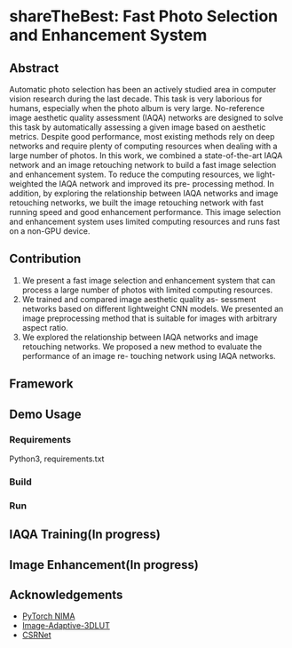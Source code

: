 # shareTheBest: Fast Photo Selection and Enhancement System
## Abstract
Automatic photo selection has been an actively studied area in computer vision research during the last decade. This task is very laborious for humans, especially when the photo album is very large. No-reference image aesthetic quality assessment (IAQA) networks are designed to solve this task by automatically assessing a given image based on aesthetic metrics. Despite good performance, most existing methods rely on deep networks and require plenty of computing resources when dealing with a large number of photos. In this work, we combined a state-of-the-art IAQA network and an image retouching network to build a fast image selection and enhancement system. To reduce the computing resources, we light-weighted the IAQA network and improved its pre- processing method. In addition, by exploring the relationship between IAQA networks and image retouching networks, we built the image retouching network with fast running speed and good enhancement performance. This image selection and enhancement system uses limited computing resources and runs fast on a non-GPU device.

## Contribution
1. We present a fast image selection and enhancement system that can process a large number of photos with limited computing resources.</li>
2. We trained and compared image aesthetic quality as- sessment networks based on different lightweight CNN models. We presented an image preprocessing method that is suitable for images with arbitrary aspect ratio.</li>
3. We explored the relationship between IAQA networks and image retouching networks. We proposed a new method to evaluate the performance of an image re- touching network using IAQA networks.

## Framework

## Demo Usage
### Requirements
Python3, requirements.txt

### Build

### Run

## IAQA Training(In progress)

## Image Enhancement(In progress)

## Acknowledgements
- [PyTorch NIMA](https://github.com/truskovskiyk/nima.pytorch)
- [Image-Adaptive-3DLUT](https://github.com/HuiZeng/Image-Adaptive-3DLUT#image-adaptive-3dlut)
- [CSRNet](https://github.com/hejingwenhejingwen/CSRNet)
